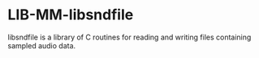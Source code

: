 LIB-MM-libsndfile
=================

libsndfile is a library of C routines for reading and writing files containing sampled audio data.
